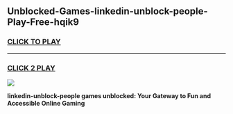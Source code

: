 
## Unblocked-Games-linkedin-unblock-people-Play-Free-hqik9
<h3>
<a href="https://premium76.site?title=linkedin-unblock-people&ref=18A1">CLICK TO PLAY</a></h3>
<hr>

<h3>
<a href="https://premium76.site?title=linkedin-unblock-people&ref=18A1">CLICK 2 PLAY</a>
  
</h3>

<a href="https://premium76.site?title=linkedin-unblock-people&ref=18A1"><img src="https://clearcache.store/games.png"></a>


**linkedin-unblock-people games unblocked: Your Gateway to Fun and Accessible Online Gaming**

